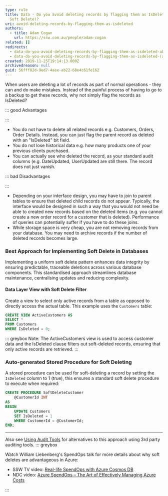 ```yaml
---
type: rule
title: Data - Do you avoid deleting records by flagging them as IsDeleted (aka
  Soft Delete)?
uri: avoid-deleting-records-by-flagging-them-as-isdeleted
authors:
  - title: Adam Cogan
    url: https://ssw.com.au/people/adam-cogan
related: []
redirects:
  - data-do-you-avoid-deleting-records-by-flagging-them-as-isdeleted-aka-soft-delete
  - data-do-you-avoid-deleting-records-by-flagging-them-as-isdeleted-(aka-soft-delete)
created: 2019-11-25T19:14:13.000Z
archivedreason: null
guid: 56fff82d-9ed7-4aee-ab22-68e4c61fe162
---
```

When users are deleting a lot of records as part of normal operations - they can and do make mistakes. Instead of the painful process of having to go to a backup to get these records, why not simply flag the records as IsDeleted?

<!--endintro-->

::: good
Advantages

:::

* You do not have to delete all related records e.g. Customers, Orders, Order Details. Instead, you can just flag the parent record as deleted with an "IsDeleted" bit field.
* You do not lose historical data e.g. how many products one of your previous clients purchased.
* You can actually see who deleted the record, as your standard audit columns (e.g. DateUpdated, UserUpdated are still there. The record does not just vanish.

::: bad
Disadvantages

:::

* Depending on your interface design, you may have to join to parent tables to ensure that deleted child records do not appear. Typically, the interface would be designed in such a way that you would not need be able to created new records based on the deleted items (e.g. you cannot create a new order record for a customer that is deleted). Performance of queries can potentially suffer if you have to do these joins.
* While storage space is very cheap, you are not removing records from your database. You may need to archive records if the number of deleted records becomes large.



### Best Approach for Implementing Soft Delete in Databases

Implementing a uniform soft delete pattern enhances data integrity by ensuring predictable, traceable deletions across various database components. This standardised approach streamlines database maintenance, centralising updates and reducing complexity.

#### Data Layer View with Soft Delete Filter

Create a view to select only active records from a table as opposed to directly access the actual table. This example uses the `Customers` table:

```sql
CREATE VIEW ActiveCustomers AS
SELECT *
FROM Customers
WHERE IsDeleted = 0;

```

::: greybox
Note: The ActiveCustomers view is used to access customer data and the IsDeleted clause filters out soft-deleted records, ensuring that only active records are retrieved.
:::

### Auto-generated Stored Procedure for Soft Deleting

A stored procedure can be used for soft-deleting a record by setting the `IsDeleted` column to 1 (true), this ensures a standard soft delete procedure to execute when required:

```sql
CREATE PROCEDURE SoftDeleteCustomer
    @CustomerId INT
AS
BEGIN
    UPDATE Customers
    SET IsDeleted = 1
    WHERE CustomerId = @CustomerId;
END;
```
***
Also see [Using Audit Tools](/use-temporal-tables-to-audit-data-changes) for alternatives to this approach using 3rd party auditing tools.
::: greybox

Watch William Liebenberg's SpendOps talk for more details about why soft deletes are advantageous in Azure:

* SSW TV video: 
         [Real-life SpendOps with Azure Cosmos DB](https://www.youtube.com/watch?v=qfPQR8XlwFo)
* NDC video: 
         [Azure SpendOps – The Art of Effectively Managing Azure Costs](https://www.youtube.com/watch?v=zxSlKiWOOzw)

:::